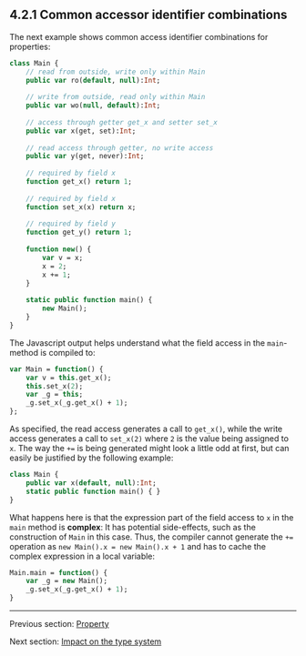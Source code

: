 ## 4.2.1 Common accessor identifier combinations

The next example shows common access identifier combinations for properties:

```haxe
class Main {
	// read from outside, write only within Main
	public var ro(default, null):Int;
	
	// write from outside, read only within Main
	public var wo(null, default):Int;
	
	// access through getter get_x and setter set_x
	public var x(get, set):Int;
	
	// read access through getter, no write access
	public var y(get, never):Int;
	
	// required by field x
	function get_x() return 1;
	
	// required by field x
	function set_x(x) return x;
	
	// required by field y
	function get_y() return 1;
	
	function new() {
		var v = x;
		x = 2;
		x += 1;
	}
	
	static public function main() {
		new Main();
	}
}
```

The Javascript output helps understand what the field access in the `main`-method is compiled to:

```haxe
var Main = function() {
	var v = this.get_x();
	this.set_x(2);
	var _g = this;
	_g.set_x(_g.get_x() + 1);
};
```

As specified, the read access generates a call to `get_x()`, while the write access generates a call to `set_x(2)` where `2` is the value being assigned to `x`. The way the `+=` is being generated might look a little odd at first, but can easily be justified by the following example:

```haxe
class Main {
	public var x(default, null):Int;
	static public function main() { }
}
```

What happens here is that the expression part of the field access to `x` in the `main` method is **complex**: It has potential side-effects, such as the construction of `Main` in this case. Thus, the compiler cannot generate the `+=` operation as `new Main().x = new Main().x + 1` and has to cache the complex expression in a local variable:

```haxe
Main.main = function() {
	var _g = new Main();
	_g.set_x(_g.get_x() + 1);
}
```

---

Previous section: [Property](4.2-Property.md)

Next section: [Impact on the type system](4.2.2-Impact_on_the_type_system.md)